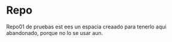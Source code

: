 # Repo
Repo01 de pruebas
est ees un espacia creaado para tenerlo aqui abandonado, porque no lo se usar aun.
